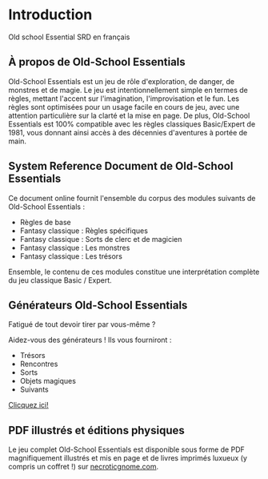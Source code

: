 # Introduction

Old school Essential SRD en français

## À propos de Old-School Essentials

Old-School Essentials est un jeu de rôle d'exploration, de danger, de
monstres et de magie. Le jeu est intentionnellement simple en termes de
règles, mettant l'accent sur l'imagination, l'improvisation et le fun.
Les règles sont optimisées pour un usage facile en cours de jeu, avec
une attention particulière sur la clarté et la mise en page. De plus,
Old-School Essentials est 100% compatible avec les règles classiques
Basic/Expert de 1981, vous donnant ainsi accès à des décennies
d'aventures à portée de main.

## System Reference Document de Old-School Essentials

Ce document online fournit l'ensemble du corpus des modules suivants de
Old-School Essentials :

  - Règles de base
  - Fantasy classique : Règles spécifiques
  - Fantasy classique : Sorts de clerc et de magicien
  - Fantasy classique : Les monstres
  - Fantasy classique : Les trésors

Ensemble, le contenu de ces modules constitue une interprétation
complète du jeu classique Basic / Expert.

## Générateurs Old-School Essentials

Fatigué de tout devoir tirer par vous-même ?

Aidez-vous des générateurs \! Ils vous fourniront :

  - Trésors
  - Rencontres
  - Sorts
  - Objets magiques
  - Suivants

[Clicquez ici\!](https://oldschoolessentials.necroticgnome.com/generators/)

## PDF illustrés et éditions physiques

Le jeu complet Old-School Essentials est disponible sous forme de PDF
magnifiquement illustrés et mis en page et de livres imprimés luxueux (y
compris un coffret \!) sur [necroticgnome.com](https://necroticgnome.com).
